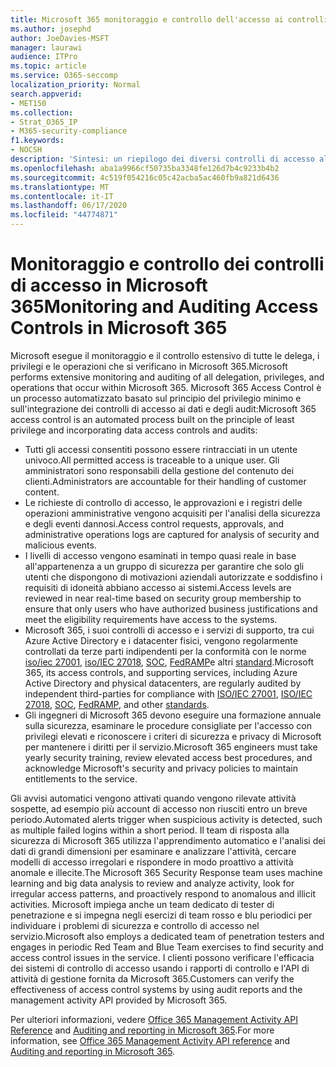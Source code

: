 ```yaml
---
title: Microsoft 365 monitoraggio e controllo dell'accesso ai controlli
ms.author: josephd
author: JoeDavies-MSFT
manager: laurawi
audience: ITPro
ms.topic: article
ms.service: O365-seccomp
localization_priority: Normal
search.appverid:
- MET150
ms.collection:
- Strat_O365_IP
- M365-security-compliance
f1.keywords:
- NOCSH
description: 'Sintesi: un riepilogo dei diversi controlli di accesso al monitoraggio e di controllo disponibili in Microsoft 365.'
ms.openlocfilehash: aba1a9966cf50735ba3348fe126d7b4c9233b4b2
ms.sourcegitcommit: 4c519f054216c05c42acba5ac460fb9a821d6436
ms.translationtype: MT
ms.contentlocale: it-IT
ms.lasthandoff: 06/17/2020
ms.locfileid: "44774871"
---
```

# <a name="monitoring-and-auditing-access-controls-in-microsoft-365"></a><span data-ttu-id="83dbe-103">Monitoraggio e controllo dei controlli di accesso in Microsoft 365</span><span class="sxs-lookup"><span data-stu-id="83dbe-103">Monitoring and Auditing Access Controls in Microsoft 365</span></span>

<span data-ttu-id="83dbe-104">Microsoft esegue il monitoraggio e il controllo estensivo di tutte le delega, i privilegi e le operazioni che si verificano in Microsoft 365.</span><span class="sxs-lookup"><span data-stu-id="83dbe-104">Microsoft performs extensive monitoring and auditing of all delegation, privileges, and operations that occur within Microsoft 365.</span></span> <span data-ttu-id="83dbe-105">Microsoft 365 Access Control è un processo automatizzato basato sul principio del privilegio minimo e sull'integrazione dei controlli di accesso ai dati e degli audit:</span><span class="sxs-lookup"><span data-stu-id="83dbe-105">Microsoft 365 access control is an automated process built on the principle of least privilege and incorporating data access controls and audits:</span></span>

- <span data-ttu-id="83dbe-106">Tutti gli accessi consentiti possono essere rintracciati in un utente univoco.</span><span class="sxs-lookup"><span data-stu-id="83dbe-106">All permitted access is traceable to a unique user.</span></span> <span data-ttu-id="83dbe-107">Gli amministratori sono responsabili della gestione del contenuto dei clienti.</span><span class="sxs-lookup"><span data-stu-id="83dbe-107">Administrators are accountable for their handling of customer content.</span></span>
- <span data-ttu-id="83dbe-108">Le richieste di controllo di accesso, le approvazioni e i registri delle operazioni amministrative vengono acquisiti per l'analisi della sicurezza e degli eventi dannosi.</span><span class="sxs-lookup"><span data-stu-id="83dbe-108">Access control requests, approvals, and administrative operations logs are captured for analysis of security and malicious events.</span></span>
- <span data-ttu-id="83dbe-109">I livelli di accesso vengono esaminati in tempo quasi reale in base all'appartenenza a un gruppo di sicurezza per garantire che solo gli utenti che dispongono di motivazioni aziendali autorizzate e soddisfino i requisiti di idoneità abbiano accesso ai sistemi.</span><span class="sxs-lookup"><span data-stu-id="83dbe-109">Access levels are reviewed in near real-time based on security group membership to ensure that only users who have authorized business justifications and meet the eligibility requirements have access to the systems.</span></span>
- <span data-ttu-id="83dbe-110">Microsoft 365, i suoi controlli di accesso e i servizi di supporto, tra cui Azure Active Directory e i datacenter fisici, vengono regolarmente controllati da terze parti indipendenti per la conformità con le norme [iso/iec 27001](https://www.microsoft.com/TrustCenter/Compliance/iso-iec-27001), [iso/IEC 27018](https://www.microsoft.com/TrustCenter/Compliance/iso-iec-27018), [SOC](https://www.microsoft.com/TrustCenter/Compliance/SOC), [FedRAMP](https://www.microsoft.com/TrustCenter/Compliance/FedRAMP)e altri [standard](https://www.microsoft.com/TrustCenter/Compliance?service=Office#Icons).</span><span class="sxs-lookup"><span data-stu-id="83dbe-110">Microsoft 365, its access controls, and supporting services, including Azure Active Directory and physical datacenters, are regularly audited by independent third-parties for compliance with [ISO/IEC 27001](https://www.microsoft.com/TrustCenter/Compliance/iso-iec-27001), [ISO/IEC 27018](https://www.microsoft.com/TrustCenter/Compliance/iso-iec-27018), [SOC](https://www.microsoft.com/TrustCenter/Compliance/SOC), [FedRAMP](https://www.microsoft.com/TrustCenter/Compliance/FedRAMP), and other [standards](https://www.microsoft.com/TrustCenter/Compliance?service=Office#Icons).</span></span>
- <span data-ttu-id="83dbe-111">Gli ingegneri di Microsoft 365 devono eseguire una formazione annuale sulla sicurezza, esaminare le procedure consigliate per l'accesso con privilegi elevati e riconoscere i criteri di sicurezza e privacy di Microsoft per mantenere i diritti per il servizio.</span><span class="sxs-lookup"><span data-stu-id="83dbe-111">Microsoft 365 engineers must take yearly security training, review elevated access best procedures, and acknowledge Microsoft's security and privacy policies to maintain entitlements to the service.</span></span>

<span data-ttu-id="83dbe-112">Gli avvisi automatici vengono attivati quando vengono rilevate attività sospette, ad esempio più account di accesso non riusciti entro un breve periodo.</span><span class="sxs-lookup"><span data-stu-id="83dbe-112">Automated alerts trigger when suspicious activity is detected, such as multiple failed logins within a short period.</span></span> <span data-ttu-id="83dbe-113">Il team di risposta alla sicurezza di Microsoft 365 utilizza l'apprendimento automatico e l'analisi dei dati di grandi dimensioni per esaminare e analizzare l'attività, cercare modelli di accesso irregolari e rispondere in modo proattivo a attività anomale e illecite.</span><span class="sxs-lookup"><span data-stu-id="83dbe-113">The Microsoft 365 Security Response team uses machine learning and big data analysis to review and analyze activity, look for irregular access patterns, and proactively respond to anomalous and illicit activities.</span></span> <span data-ttu-id="83dbe-114">Microsoft impiega anche un team dedicato di tester di penetrazione e si impegna negli esercizi di team rosso e blu periodici per individuare i problemi di sicurezza e controllo di accesso nel servizio.</span><span class="sxs-lookup"><span data-stu-id="83dbe-114">Microsoft also employs a dedicated team of penetration testers and engages in periodic Red Team and Blue Team exercises to find security and access control issues in the service.</span></span> <span data-ttu-id="83dbe-115">I clienti possono verificare l'efficacia dei sistemi di controllo di accesso usando i rapporti di controllo e l'API di attività di gestione fornita da Microsoft 365.</span><span class="sxs-lookup"><span data-stu-id="83dbe-115">Customers can verify the effectiveness of access control systems by using audit reports and the management activity API provided by Microsoft 365.</span></span>

<span data-ttu-id="83dbe-116">Per ulteriori informazioni, vedere [Office 365 Management Activity API Reference](https://docs.microsoft.com/office/office-365-management-api/office-365-management-activity-api-reference) and [Auditing and reporting in Microsoft 365](office-365-auditing-and-reporting-overview.md).</span><span class="sxs-lookup"><span data-stu-id="83dbe-116">For more information, see [Office 365 Management Activity API reference](https://docs.microsoft.com/office/office-365-management-api/office-365-management-activity-api-reference) and [Auditing and reporting in Microsoft 365](office-365-auditing-and-reporting-overview.md).</span></span>
